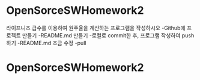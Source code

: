# OpenSorceSWHomework2
라이프니츠 급수를 이용하여 원주율을 계산하는 프로그램을 작성하시오
-Github에 프로젝트 만들기
-README.md 만들기
-로컬로 commit한 후, 프로그램 작성하여 push하기
-README.md 조금 수정
-pull
# OpenSorceSWHomework2
